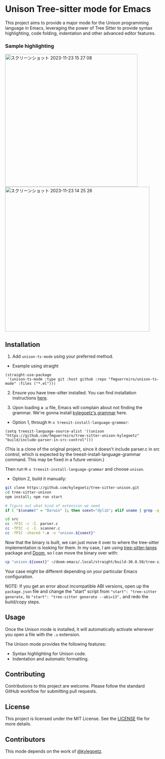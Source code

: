 # Unison Tree-sitter mode for Emacs

This project aims to provide a major mode for the Unison programming language in Emacs, leveraging the power of Tree Sitter to provide syntax highlighting, code folding, indentation and other advanced editor features.

### Sample highlighting

<img width="431" alt="スクリーンショット 2023-11-23 15 27 08" src="https://github.com/fmguerreiro/unison-ts-mode/assets/14042481/1ca84b2f-0cda-41d0-9885-6c3758fdd46c">

<img width="470" alt="スクリーンショット 2023-11-23 14 25 26" src="https://github.com/fmguerreiro/unison-ts-mode/assets/14042481/ee2a6bfd-eafc-4e7f-9ee8-c29797f3876b">

## Installation

1. Add `unison-ts-mode` using your preferred method.

- Example using straight

``` elisp
(straight-use-package
 '(unison-ts-mode :type git :host github :repo "fmguerreiro/unison-ts-mode" :files ("*.el")))
```

2. Ensure you have tree-sitter installed. You can find installation instructions [here](https://www.masteringemacs.org/article/how-to-get-started-tree-sitter).

3. Upon loading a .u file, Emacs will complain about not finding the grammar. 
We're gonna install [kylegoetz's grammar](https://github.com/kylegoetz/tree-sitter-unison) here. 

- Option 1, through `M-x treesit-install-language-grammar`:

``` elisp
(setq treesit-language-source-alist '((unison "https://github.com/fmguerreiro/tree-sitter-unison-kylegoetz" "build/include-parser-in-src-control")))
```

(This is a clone of the original project, since it doesn't include parser.c in src control, which is expected by the treesit-install-language-grammar command. This may be fixed in a future version.)

Then run `M-x treesit-install-language-grammar` and choose `unison`.

- Option 2, build it manually:

``` sh
git clone https://github.com/kylegoetz/tree-sitter-unison.git
cd tree-sitter-unison
npm install; npm run start

# figure out what kind of extension we need
if [ "$(uname)" = "Darwin" ]; then soext="dylib"; elif uname | grep -q "MINGW" > /dev/null; then soext="dll"; else soext="so"; fi

cd src
cc -fPIC -c -I. parser.c
cc -fPIC -c -I. scanner.c
cc -fPIC -shared *.o -o "unison.${soext}"
```

Now that the binary is built, we can just move it over to where the tree-sitter implementation is looking for them.
In my case, I am using [tree-sitter-langs](https://github.com/emacs-tree-sitter/tree-sitter-langs) package and [Doom](https://github.com/doomemacs/doomemacs), so I can move the binary over with:

``` sh
cp "unison.${soext}" ~/doom-emacs/.local/straight/build-30.0.50/tree-sitter-langs/bin
```

Your case might be different depending on your particular Emacs configuration.

NOTE: If you get an error about incompatible ABI versions, open up the `package.json` file and change the "start" script from `"start": "tree-sitter generate,` to `"start": "tree-sitter generate --abi=13",` and redo the build/copy steps.

## Usage

Once the Unison mode is installed, it will automatically activate whenever you open a file with the `.u` extension.

The Unison mode provides the following features:
- Syntax highlighting for Unison code.
- Indentation and automatic formatting.

## Contributing

Contributions to this project are welcome. Please follow the standard GitHub workflow for submitting pull requests.

## License

This project is licensed under the MIT License. See the [LICENSE](LICENSE) file for more details.

## Contributors

This mode depends on the work of [@kylegoetz](https://github.com/kylegoetz/tree-sitter-unison).
